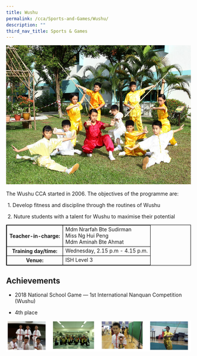 ```yaml
---
title: Wushu
permalink: /cca/Sports-and-Games/Wushu/
description: ""
third_nav_title: Sports & Games
---
```

<style>
table {
  border-collapse: collapse;
  border: 1px solid black;
} 

th,td {
  border: 1px solid black;
}
	table.c {
  table-layout: auto;
  width: 100%;  
}
</style>
![](/images/wushu1.jpeg)

		 
The Wushu CCA started in 2006. The objectives of the programme are:

&nbsp;1. Develop fitness and discipline through the routines of Wushu

&nbsp;2. Nuture students with a talent for Wushu to maximise their potential

<table class="c">
  <tbody><tr>
    <th>Teacher-in-charge:</th>
		<td>Mdm Nrarfah Bte Sudirman <br> Miss Ng Hui Peng <br> Mdm Aminah Bte Ahmat</td>
  </tr>
  <tr>
    <th>Training day/time:</th>
		<td>Wednesday, 2.15 p.m - 4.15 p.m.</td>
  </tr>
  <tr>
    <th>Venue:</th>
    <td>ISH Level 3</td>
  </tr>

</tbody></table>

Achievements
------------

*   2018 National School Game — 1st International Nanquan Competition (Wushu)

*   4th place

![](/images/wushu2.png)